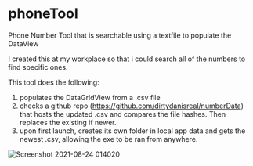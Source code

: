 # phoneTool
Phone Number Tool that is searchable using a textfile to populate the DataView

I created this at my workplace so that i could search all of the numbers to find specific ones.

This tool does the following:

1. populates the DataGridView from a .csv file
2. checks a github repo (https://github.com/dirtydanisreal/numberData) that hosts the updated .csv and compares the file hashes.
   Then replaces the existing if newer.
3. upon first launch, creates its own folder in local app data and gets the newest .csv, allowing the exe to be ran from anywhere.

![Screenshot 2021-08-24 014020](https://user-images.githubusercontent.com/10038465/130562119-c7d25174-6476-48ef-afb3-8cb5d57328c2.png)

